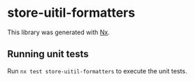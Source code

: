 # store-uitil-formatters

This library was generated with [Nx](https://nx.dev).

## Running unit tests

Run `nx test store-uitil-formatters` to execute the unit tests.
